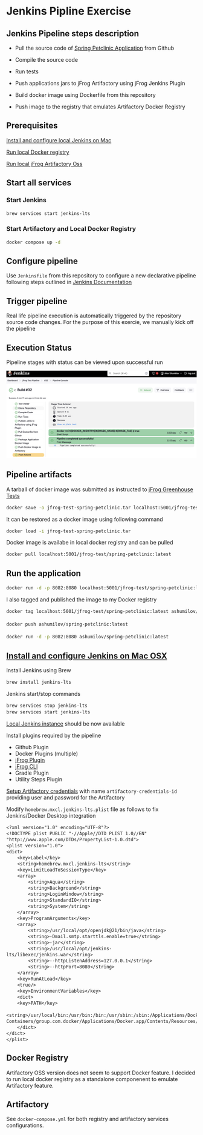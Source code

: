 # Jenkins Pipline Exercise

## Jenkins Pipeline steps description

- Pull the source code of [Spring Petclinic Application](https://github.com/spring-projects/spring-petclinic.git) from Github

- Compile the source code

- Run tests

- Push applications jars to jFrog Artifactory using jFrog Jenkins Plugin

- Build docker image using Dockerfile from this repository

- Push image to the registry that emulates Artifactory Docker Registry

## Prerequisites

[Install and configure local Jenkins on Mac](#install-and-configure-jenkins-on-mac-osx)

[Run local Docker registry](#docker-registry)

[Run local jFrog Artifactory Oss](#artifactory)

## Start all services

### Start Jenkins

```bash
brew services start jenkins-lts
```

### Start Artifactory and Local Docker Registry

```bash
docker compose up -d
```

## Configure pipeline

Use `Jenkinsfile` from this repository to configure a new declarative pipeline following steps outlined in [Jenkins Documentation](https://www.jenkins.io/doc/pipeline/tour/hello-world/#:~:text=Click%20the%20New%20Item%20menu,watch%20your%20first%20Pipeline%20run)

## Trigger pipeline

Real life pipeline execution is automatically triggered by the repository source code changes.
For the purpose of this exercie, we manually kick off the pipeline

## Execution Status

Pipeline stages with status can be viewed upon successful run

![alt text](img/run-status.png)

## Pipeline artifacts

A tarball of docker image was submitted as instructed to [jFrog Greenhouse Tests](https://app.greenhouse.io/tests/c4b2d72b920571715a60607f1db7eb0b?utm_medium=email&utm_source=TakeHomeTest)

```bash
docker save -o jfrog-test-spring-petclinic.tar localhost:5001/jfrog-test/spring-petclinic:latest
```

It can be restored as a docker image using following command

```bash
docker load -i jfrog-test-spring-petclinic.tar
```

Docker image is availabe in local docker registry and can be pulled

```bash
docker pull localhost:5001/jfrog-test/spring-petclinic:latest
```

## Run the application

```bash
docker run -d -p 8082:8080 localhost:5001/jfrog-test/spring-petclinic:latest
```

I also tagged and published the image to my Docker registry

```bash
docker tag localhost:5001/jfrog-test/spring-petclinic:latest ashumilov/spring-petclinic:latest

docker push ashumilov/spring-petclinic:latest

docker run -d -p 8082:8080 ashumilov/spring-petclinic:latest
```

## [Install and configure Jenkins on Mac OSX](https://www.jenkins.io/doc/book/installing/macos/)

Install Jenkins using Brew

```bash
brew install jenkins-lts
```

Jenkins start/stop commands

```bash
brew services stop jenkins-lts
brew services start jenkins-lts
```

[Local Jenkins instance](http://localhost:8080/) should be now available

Install plugins required by the pipeline

- Github Plugin
- Docker Plugins (multiple)
- [jFrog Plugin](https://plugins.jenkins.io/jfrog/)
- [jFrog CLI](http://localhost:8080/)
- Gradle Plugin
- Utility Steps Plugin

[Setup Artifactory credentials](https://www.jenkins.io/doc/book/using/using-credentials/) with name `artifactory-credentials-id` providing user and password for the Artifactory

Modify `homebrew.mxcl.jenkins-lts.plist` file as follows to fix Jenkins/Docker Desktop integration
```
<?xml version="1.0" encoding="UTF-8"?>
<!DOCTYPE plist PUBLIC "-//Apple//DTD PLIST 1.0//EN" "http://www.apple.com/DTDs/PropertyList-1.0.dtd">
<plist version="1.0">
<dict>
	<key>Label</key>
	<string>homebrew.mxcl.jenkins-lts</string>
	<key>LimitLoadToSessionType</key>
	<array>
		<string>Aqua</string>
		<string>Background</string>
		<string>LoginWindow</string>
		<string>StandardIO</string>
		<string>System</string>
	</array>
	<key>ProgramArguments</key>
	<array>
		<string>/usr/local/opt/openjdk@21/bin/java</string>
		<string>-Dmail.smtp.starttls.enable=true</string>
		<string>-jar</string>
		<string>/usr/local/opt/jenkins-lts/libexec/jenkins.war</string>
		<string>--httpListenAddress=127.0.0.1</string>
		<string>--httpPort=8080</string>
	</array>
	<key>RunAtLoad</key>
	<true/>
	<key>EnvironmentVariables</key>
	<dict>
	<key>PATH</key>
	<string>/usr/local/bin:/usr/bin:/bin:/usr/sbin:/sbin:/Applications/Docker.app/Contents/Resources/bin/:/Users/hyadav23/Library/Group\ Containers/group.com.docker/Applications/Docker.app/Contents/Resources/bin</string>
	</dict>
</dict>
</plist>
```

## Docker Registry

Artifactory OSS version does not seem to support Docker feature.  I decided to run local docker registry as a standalone componenent to emulate Artifactory feature.

## Artifactory

See `docker-compose.yml` for both registry and artifactory services configurations.
